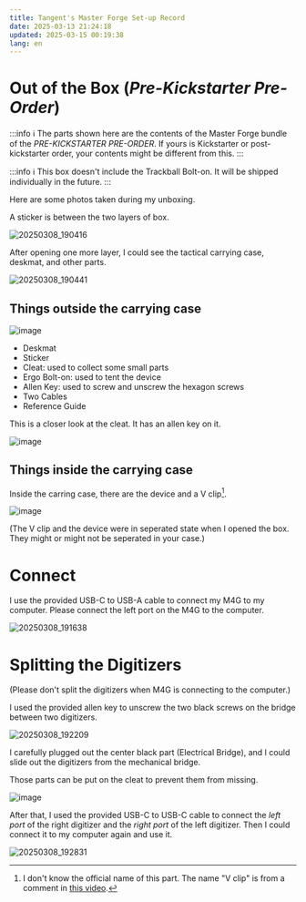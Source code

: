 ```yaml
---
title: Tangent's Master Forge Set-up Record
date: 2025-03-13 21:24:18
updated: 2025-03-15 00:19:38
lang: en
---
```


# Out of the Box (*Pre-Kickstarter Pre-Order*)

:::info
   :information_source: The parts shown here are the contents of the Master Forge bundle of the *PRE-KICKSTARTER PRE-ORDER*. If yours is Kickstarter or post-kickstarter order, your contents might be different from this.
:::

:::info
   :information_source: This box doesn't include the Trackball Bolt-on. It will be shipped individually in the future.
:::

Here are some photos taken during my unboxing.

A sticker is between the two layers of box.

![20250308_190416](https://hackmd.io/_uploads/H12DkDehJx.jpg)

After opening one more layer, I could see the tactical carrying case, deskmat, and other parts.

![20250308_190441](https://hackmd.io/_uploads/Hkvd1vghye.jpg)


## Things outside the carrying case

![image](https://hackmd.io/_uploads/SykFSwx2Jg.png)

- Deskmat
- Sticker
- Cleat: used to collect some small parts
- Ergo Bolt-on: used to tent the device
- Allen Key: used to screw and unscrew the hexagon screws
- Two Cables
- Reference Guide

This is a closer look at the cleat. It has an allen key on it.

![image](https://hackmd.io/_uploads/SyGB8vgh1l.png)


## Things inside the carrying case

Inside the carring case, there are the device and a V clip[^v_clip].

![image](https://hackmd.io/_uploads/BJRQOwx2Jg.png)

(The V clip and the device were in seperated state when I opened the box. They might or might not be seperated in your case.)

[^v_clip]: I don't know the official name of this part. The name "V clip" is from a comment in [this video](https://youtu.be/gdPakqb_Jdk?feature=shared).

# Connect

I use the provided USB-C to USB-A cable to connect my M4G to my computer. Please connect the left port on the M4G to the computer.

![20250308_191638](https://hackmd.io/_uploads/HJUeqPghke.jpg)

# Splitting the Digitizers

(Please don't split the digitizers when M4G is connecting to the computer.)

I used the provided allen key to unscrew the two black screws on the bridge between two digitizers.

![20250308_192209](https://hackmd.io/_uploads/Bkl6nwxhkx.jpg)

I carefully plugged out the center black part (Electrical Bridge), and I could slide out the digitizers from the mechanical bridge.

Those parts can be put on the cleat to prevent them from missing.

![image](https://hackmd.io/_uploads/BymbRPx3ke.png)

After that, I used the provided USB-C to USB-C cable to connect the *left port* of the right digitizer and the *right port* of the left digitizer. Then I could connect it to my computer again and use it.

![20250308_192831](https://hackmd.io/_uploads/rkSuJOe2yg.jpg)

